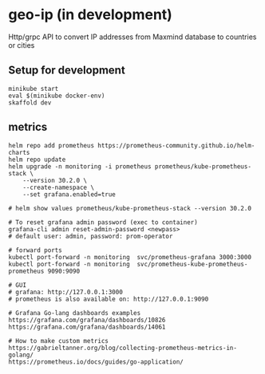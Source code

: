 # geo-ip (in development)
Http/grpc API to convert IP addresses from Maxmind database to countries or cities

## Setup for development

    minikube start
    eval $(minikube docker-env)
    skaffold dev

## metrics

    helm repo add prometheus https://prometheus-community.github.io/helm-charts
    helm repo update
    helm upgrade -n monitoring -i prometheus prometheus/kube-prometheus-stack \
        --version 30.2.0 \
        --create-namespace \
        --set grafana.enabled=true

    # helm show values prometheus/kube-prometheus-stack --version 30.2.0

    # To reset grafana admin password (exec to container)
    grafana-cli admin reset-admin-password <newpass>
    # default user: admin, password: prom-operator

    # forward ports
    kubectl port-forward -n monitoring  svc/prometheus-grafana 3000:3000
    kubectl port-forward -n monitoring  svc/prometheus-kube-prometheus-prometheus 9090:9090

    # GUI
    # grafana: http://127.0.0.1:3000
    # prometheus is also available on: http://127.0.0.1:9090

    # Grafana Go-lang dashboards examples
    https://grafana.com/grafana/dashboards/10826
    https://grafana.com/grafana/dashboards/14061

    # How to make custom metrics
    https://gabrieltanner.org/blog/collecting-prometheus-metrics-in-golang/
    https://prometheus.io/docs/guides/go-application/
